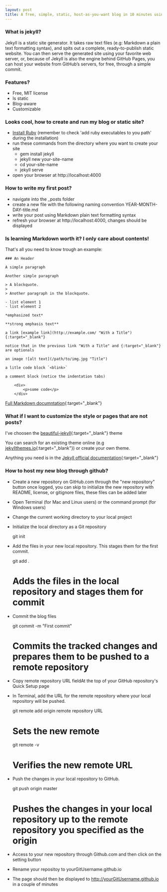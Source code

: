 ```yaml
---
layout: post
title: A free, simple, static, host-as-you-want blog in 10 minutes using jekyll 
---
```


### What is jekyll?

Jekyll is a static site generator. It takes raw text files (e.g: Markdown a plain text formatting syntax), and spits out a complete, ready-to-publish static website. You can then serve the generated site using your favorite web server, or, because of Jekyll is also the engine behind GitHub Pages, you can host your website from GitHub’s servers, for free, through a simple commit.

### Features?

- Free, MIT license
- Is static
- Blog-aware
- Customizable

### Looks cool, how to create and run my blog or static site?

- [Install Ruby](http://example.com/ "Install Ruby") (remember to check 'add ruby executables to you path' during the installation)
- run these commands from the directory where you want to create your site
	* gem install jekyll
	- jekyll new your-site-name
	- cd your-site-name
	- jekyll serve
- open your browser at http://localhost:4000

### How to write my first post?

- navigate into the _posts folder
- create a new file with the following naming convention YEAR-MONTH-DAY-title.md
- write your post using Markdown plain text formatting syntax
- refresh your browser at http://localhost:4000, changes should be displayed

### Is learning Markdown worth it? I only care about contents!

That's all you need to know trough an example:

	### An Header

	A simple paragraph

	Another simple paragraph

	> A blockquote.
	> 
	> Another paragraph in the blockquote.

	- list element 1
	- list element 2

	*emphasized text*

	**strong emphasis text**

	a link [example link](http://example.com/ "With a Title"){:target="_blank"}
	
	notice that in the previous link "With a Title" and {:target="_blank"} are optionals

	an image ![alt text](/path/to/img.jpg "Title")

	a litle code block `<blink>`

	a comment block (notice the indentation tabs)

		<div>
			<p>some code</p>
		</div>
	
[Full Markdown documntation](https://daringfireball.net/projects/markdown/ "markdown documentation"){:target="_blank"}

### What if I want to customize the style or pages that are not posts?

I've choosen the [beautiful-jekyll](http://deanattali.com/beautiful-jekyll/ "beautiful-jekyll"){:target="_blank"} theme 

You can search for an existing theme online (e.g [jekyllthemes.io](http://jekyllthemes.io/ "Jekyll Themes"){:target="_blank"}) or create your own theme. 

Anything you need is in the [Jekyll official documentation](https://jekyllrb.com/docs/home/ "Jekyll doc"){:target="_blank"}

### How to host my new blog through github?

- Create a new repository on GitHub.com through the "new repository" button once logged, you can skip to initialize the new repository with README, license, or gitignore files, these files can be added later

- Open Terminal (for Mac and Linux users) or the command prompt (for Windows users)

- Change the current working directory to your local project

- Initialize the local directory as a Git repository

	git init

- Add the files in your new local repository. This stages them for the first commit.

	git add .
	# Adds the files in the local repository and stages them for commit

- Commit the blog files

	git commit -m "First commit"
	# Commits the tracked changes and prepares them to be pushed to a remote repository

- Copy remote repository URL fieldAt the top of your GitHub repository's Quick Setup page

- In Terminal, add the URL for the remote repository where your local repository will be pushed.

	git remote add origin remote repository URL
	# Sets the new remote
	git remote -v
	# Verifies the new remote URL

- Push the changes in your local repository to GitHub.

	git push origin master
	# Pushes the changes in your local repository up to the remote repository you specified as the origin

- Access to your new repository through Github.com and then click on the setting button

- Rename your repositoy to yourGitUsername.github.io

- The page should then be displayed to http://yourGitUsername.github.io in a couple of minutes


